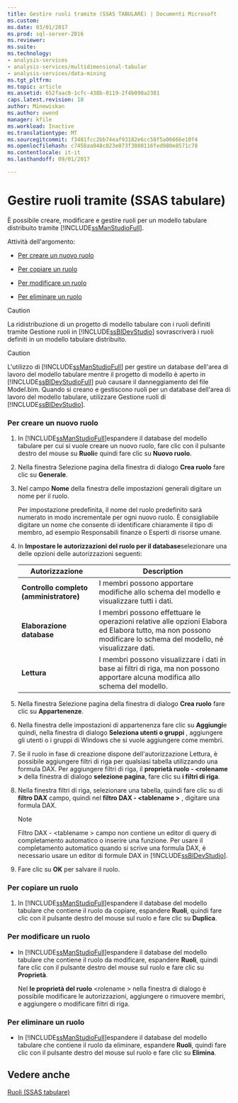 ```yaml
---
title: Gestire ruoli tramite (SSAS TABULARE) | Documenti Microsoft
ms.custom: 
ms.date: 03/01/2017
ms.prod: sql-server-2016
ms.reviewer: 
ms.suite: 
ms.technology:
- analysis-services
- analysis-services/multidimensional-tabular
- analysis-services/data-mining
ms.tgt_pltfrm: 
ms.topic: article
ms.assetid: 652faac0-1cfc-438b-8119-2f4b090a2381
caps.latest.revision: 10
author: Minewiskan
ms.author: owend
manager: kfile
ms.workload: Inactive
ms.translationtype: MT
ms.sourcegitcommit: f3481fcc2bb74eaf93182e6cc58f5a06666e10f4
ms.openlocfilehash: c7458aa948c023e073f3080116fed980e8571c78
ms.contentlocale: it-it
ms.lasthandoff: 09/01/2017

---
```

# <a name="manage-roles-by-using-ssms-ssas-tabular"></a>Gestire ruoli tramite (SSAS tabulare)
  È possibile creare, modificare e gestire ruoli per un modello tabulare distribuito tramite [!INCLUDE[ssManStudioFull](../../includes/ssmanstudiofull-md.md)].  
  
 Attività dell'argomento:  
  
-   [Per creare un nuovo ruolo](#bkmk_new_role)  
  
-   [Per copiare un ruolo](#bkmk_copy_role)  
  
-   [Per modificare un ruolo](#bkmk_edit_role)  
  
-   [Per eliminare un ruolo](#bkmk_deletet_role)  
  
> [!CAUTION]  
>  La ridistribuzione di un progetto di modello tabulare con i ruoli definiti tramite Gestione ruoli in [!INCLUDE[ssBIDevStudio](../../includes/ssbidevstudio-md.md)] sovrascriverà i ruoli definiti in un modello tabulare distribuito.  
  
> [!CAUTION]  
>  L'utilizzo di [!INCLUDE[ssManStudioFull](../../includes/ssmanstudiofull-md.md)] per gestire un database dell'area di lavoro del modello tabulare mentre il progetto di modello è aperto in [!INCLUDE[ssBIDevStudioFull](../../includes/ssbidevstudiofull-md.md)] può causare il danneggiamento del file Model.bim. Quando si creano e gestiscono ruoli per un database dell'area di lavoro del modello tabulare, utilizzare Gestione ruoli di [!INCLUDE[ssBIDevStudio](../../includes/ssbidevstudio-md.md)].  
  
###  <a name="bkmk_new_role"></a> Per creare un nuovo ruolo  
  
1.  In [!INCLUDE[ssManStudioFull](../../includes/ssmanstudiofull-md.md)]espandere il database del modello tabulare per cui si vuole creare un nuovo ruolo, fare clic con il pulsante destro del mouse su **Ruoli**e quindi fare clic su **Nuovo ruolo**.  
  
2.  Nella finestra Selezione pagina della finestra di dialogo **Crea ruolo** fare clic su **Generale**.  
  
3.  Nel campo **Nome** della finestra delle impostazioni generali digitare un nome per il ruolo.  
  
     Per impostazione predefinita, il nome del ruolo predefinito sarà numerato in modo incrementale per ogni nuovo ruolo. È consigliabile digitare un nome che consente di identificare chiaramente il tipo di membro, ad esempio Responsabili finanze o Esperti di risorse umane.  
  
4.  In **Impostare le autorizzazioni del ruolo per il database**selezionare una delle opzioni delle autorizzazioni seguenti:  
  
    |Autorizzazione|Description|  
    |----------------|-----------------|  
    |**Controllo completo (amministratore)**|I membri possono apportare modifiche allo schema del modello e visualizzare tutti i dati.|  
    |**Elaborazione database**|I membri possono effettuare le operazioni relative alle opzioni Elabora ed Elabora tutto, ma non possono modificare lo schema del modello, né visualizzare dati.|  
    |**Lettura**|I membri possono visualizzare i dati in base ai filtri di riga, ma non possono apportare alcuna modifica allo schema del modello.|  
  
5.  Nella finestra Selezione pagina della finestra di dialogo **Crea ruolo** fare clic su **Appartenenze**.  
  
6.  Nella finestra delle impostazioni di appartenenza fare clic su **Aggiungi**e quindi, nella finestra di dialogo **Seleziona utenti o gruppi** , aggiungere gli utenti o i gruppi di Windows che si vuole aggiungere come membri.  
  
7.  Se il ruolo in fase di creazione dispone dell'autorizzazione Lettura, è possibile aggiungere filtri di riga per qualsiasi tabella utilizzando una formula DAX. Per aggiungere filtri di riga, il **proprietà ruolo - \<rolename >** della finestra di dialogo **selezione pagina**, fare clic su **i filtri di riga**.  
  
8.  Nella finestra filtri di riga, selezionare una tabella, quindi fare clic su di **filtro DAX** campo, quindi nel **filtro DAX - \<tablename >** , digitare una formula DAX.  
  
    > [!NOTE]  
    >  Filtro DAX - \<tablename > campo non contiene un editor di query di completamento automatico o inserire una funzione. Per usare il completamento automatico quando si scrive una formula DAX, è necessario usare un editor di formule DAX in [!INCLUDE[ssBIDevStudio](../../includes/ssbidevstudio-md.md)].  
  
9. Fare clic su **OK** per salvare il ruolo.  
  
###  <a name="bkmk_copy_role"></a> Per copiare un ruolo  
  
1.  In [!INCLUDE[ssManStudioFull](../../includes/ssmanstudiofull-md.md)]espandere il database del modello tabulare che contiene il ruolo da copiare, espandere **Ruoli**, quindi fare clic con il pulsante destro del mouse sul ruolo e fare clic su **Duplica**.  
  
###  <a name="bkmk_edit_role"></a> Per modificare un ruolo  
  
-   In [!INCLUDE[ssManStudioFull](../../includes/ssmanstudiofull-md.md)]espandere il database del modello tabulare che contiene il ruolo da modificare, espandere **Ruoli**, quindi fare clic con il pulsante destro del mouse sul ruolo e fare clic su **Proprietà**.  
  
     Nel **le proprietà del ruolo** \<rolename > nella finestra di dialogo è possibile modificare le autorizzazioni, aggiungere o rimuovere membri, e aggiungere o modificare filtri di riga.  
  
###  <a name="bkmk_deletet_role"></a> Per eliminare un ruolo  
  
-   In [!INCLUDE[ssManStudioFull](../../includes/ssmanstudiofull-md.md)]espandere il database del modello tabulare che contiene il ruolo da eliminare, espandere **Ruoli**, quindi fare clic con il pulsante destro del mouse sul ruolo e fare clic su **Elimina**.  
  
## <a name="see-also"></a>Vedere anche  
 [Ruoli &#40;SSAS tabulare&#41;](../../analysis-services/tabular-models/roles-ssas-tabular.md)  
  
  

